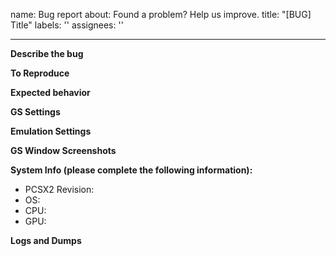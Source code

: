 name: Bug report
about: Found a problem? Help us improve.
title: "[BUG] Title"
labels: ''
assignees: ''

---

<!-- Important: Read First -->

<!-- Please do not make support requests on GitHub. -->
<!-- Our issue tracker is for tracking bugs and feature requests only. -->
<!-- If you need help configuring the emulator please make a request on our forums or contact us on discord. -->
<!-- If you are unsure, start with discord or the forums. -->

<!-- We only accept bug reports for the latest dev version. -->
<!-- Please try upgrading before making an issue. -->

<!-- Please make an effort to make sure your issue isn't already reported. -->

<!-- We are not accepting bug reports for PSX mode at this time. -->
<!-- If you are interested in helping contribute to PSX mode please do so on the forums. -->
<!-- Otherwise our recommendation is that you use a proper PSX emulator. -->

<!-- We do not accept issues relating to upscaling at this time. -->
<!-- We are aware of the various problems with upscaling. -->
<!-- The issue spans many games and having hundreds of issues for the same fundamental issues isn't particularly helpful. -->
<!-- There are several workarounds for graphical problems that come as a result of upscaling. -->
<!-- Please try your game at native resolution before creating an issue. -->
<!-- If your bug is the result of upscaling please use the forums or discord for assistance with various upscaling workarounds. -->
<!-- Additionally, the unofficial PCSX2 Wiki often lists various fixes for upscaling issues. -->

<!-- We are not accepting issues related to the libretro core. -->
<!-- The libretro core is being maintained separately at this time. -->

<!-- Please make sure your system meets our requirements for OS version, CPU and GPU. -->
<!-- We do not accept bug reports for unsupported operating systems. -->
<!-- Performance issues as a result of not meeting our hardware requirements are not valid. -->
<!-- Please read our known issues pages for AMD and Intel drivers. -->

<!-- Discord: https://discord.com/invite/TCz3t9k -->
<!-- Forums: https://forums.pcsx2.net/index.php -->
<!-- Wiki: https://wiki.pcsx2.net/Main_Page -->
<!-- System Requirements: https://github.com/PCSX2/pcsx2#system-requirements -->
<!-- Intel Drivers: https://github.com/PCSX2/pcsx2/wiki/OpenGL-and-Intel-GPUs-All-you-need-to-know -->
<!-- AMD Drivers: https://github.com/PCSX2/pcsx2/wiki/OpenGL-and-AMD-GPUs---All-you-need-to-know -->
<!-- PSX Emulators: https://emulation.gametechwiki.com/index.php/PlayStation_emulators -->
<!-- macOS Support: https://forums.pcsx2.net/Thread-Native-Mac-Testing-Build -->

**Describe the bug**
<!-- A clear and concise description of what the bug is. -->

**To Reproduce**
<!-- Steps to reproduce the behavior. -->

**Expected behavior**
<!-- A clear and concise description of what you expected to happen. -->

**GS Settings**
<!-- Any non-default settings for GS. -->
<!-- If you don't want to list them out, please provide screenshots of your configuration window (including hw hacks if enabled). -->

**Emulation Settings**
<!-- Any non-default core settings. -->
<!-- If you don't want to list them out, please provide screenshots of your configuration window. -->
<!-- Please note that the safe preset works for most games. -->
<!-- MTVU can have some compatibility issues so please disable it before making a report. -->
<!-- If you need to modify the settings manually because a game requires you to do so to work, please state that explicitly. -->

**GS Window Screenshots**
<!-- If your issue is graphical in nature and you think screenshots will help illustrate your issue, you may do that here. -->

**System Info (please complete the following information):**
 -   PCSX2 Revision: <!-- e.g. dev-525 -->
 -   OS: <!-- e.g. Windows 10 -->
 -   CPU: <!-- e.g. i5-7600 -->
 -   GPU: <!-- e.g. GTX 1070 -->

**Logs and Dumps**
<!-- Please feel free to attach any logs, block dumps, GSdump, etc here. -->
<!-- If your problem is graphical in nature it is highly recommended that you provide a GSdump. -->
<!-- GSdump Guide: https://forums.pcsx2.net/Thread-How-to-create-a-proper-GS-dump -->

